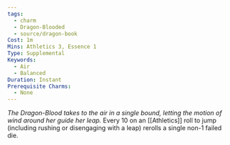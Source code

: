 ```yaml
---
tags:
  - charm
  - Dragon-Blooded
  - source/dragon-book
Cost: 1m
Mins: Athletics 3, Essence 1
Type: Supplemental
Keywords:
  - Air
  - Balanced
Duration: Instant
Prerequisite Charms:
  - None
---
```

*The Dragon-Blood takes to the air in a single bound, letting the motion of wind around her guide her leap.*
Every 10 on an [[Athletics]] roll to jump (including rushing or disengaging with a leap) rerolls a single non-1 failed die.